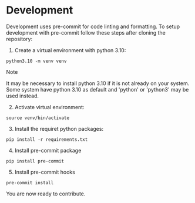 # Development

Development uses pre-commit for code linting and formatting. To setup development with pre-commit follow these steps after cloning the repository:

1. Create a virtual environment with python 3.10:

```
python3.10 -m venv venv
```

> [!NOTE]
> It may be necessary to install python 3.10 if it is not already on your system. Some system have python 3.10 as default and  'python' or 'python3' may be used instead.

2. Activate virtual environment:

```
source venv/bin/activate
```

3. Install the requiret python packages:

```
pip install -r requirements.txt
```

4. Install pre-commit package

```
pip install pre-commit
```

5. Install pre-commit hooks

```
pre-commit install
```

You are now ready to contribute.
